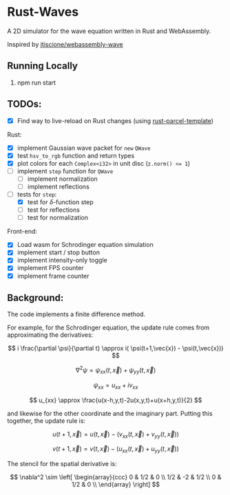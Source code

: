 # Rust-Waves

A 2D simulator for the wave equation written in Rust and WebAssembly. 

Inspired by [jtiscione/webassembly-wave](https://github.com/jtiscione/webassembly-wave)

## Running Locally

1. npm run start

## TODOs:

- [x] Find way to live-reload on Rust changes (using [rust-parcel-template](https://github.com/rustwasm/rust-parcel-template))

Rust:
- [x] implement Gaussian wave packet for `new` `QWave`
- [x] test `hsv_to_rgb` function and return types
- [x] plot colors for each `Complex<i32>` in unit disc (`z.norm() <= 1`)
- [ ] implement `step` function for `QWave`
  - [ ] implement normalization
  - [ ] implement reflections
- [ ] tests for `step`:
  - [x] test for $\delta$-function step
  - [ ] test for reflections
  - [ ] test for normalization

Front-end:
- [x] Load wasm for Schrodinger equation simulation
- [x] implement start / stop button
- [x] implement intensity-only toggle
- [x] implement FPS counter
- [x] implement frame counter

## Background:

The code implements a finite difference method.

For example, for the Schrodinger equation, the update rule comes from approximating the derivatives:

$$
i \frac{\partial \psi}{\partial t} \approx i( \psi(t+1,\vec{x}) - \psi(t,\vec{x}))
$$

$$
\nabla^2 \psi = \psi_{xx}(t,\vec{x}) + \psi_{yy}(t,\vec{x})
$$

$$
\psi_{xx} = u_{xx} + iv_{xx}
$$

$$
u_{xx} \approx \frac{u(x-h,y,t)-2u(x,y,t)+u(x+h,y,t)}{2}
$$

and likewise for the other coordinate and the imaginary part. Putting this together, the update rule is:

$$
u(t+1,\vec{x}) = u(t, \vec{x}) - (v_{xx}(t,\vec{x}) + v_{yy}(t,\vec{x}))
$$

$$
v(t+1,\vec{x}) = v(t, \vec{x}) - (u_{xx}(t,\vec{x}) + u_{yy}(t,\vec{x}))
$$

The stencil for the spatial derivative is:

$$
\nabla^2 \sim
\left[
\begin{array}{ccc}
0 & 1/2 & 0 \\
1/2 & -2 & 1/2 \\
0 & 1/2 & 0 \\
\end{array}
\right]
$$